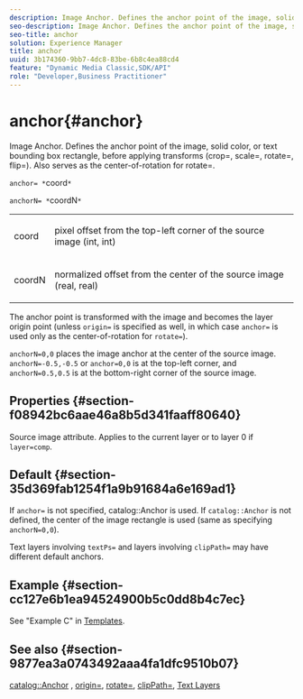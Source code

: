 ```yaml
---
description: Image Anchor. Defines the anchor point of the image, solid color, or text bounding box rectangle, before applying transforms (crop=, scale=, rotate=, flip=). Also serves as the center-of-rotation for rotate=.
seo-description: Image Anchor. Defines the anchor point of the image, solid color, or text bounding box rectangle, before applying transforms (crop=, scale=, rotate=, flip=). Also serves as the center-of-rotation for rotate=.
seo-title: anchor
solution: Experience Manager
title: anchor
uuid: 3b174360-9bb7-4dc8-83be-6b8c4ea88cd4
feature: "Dynamic Media Classic,SDK/API"
role: "Developer,Business Practitioner"
---
```


# anchor{#anchor}

Image Anchor. Defines the anchor point of the image, solid color, or text bounding box rectangle, before applying transforms (crop=, scale=, rotate=, flip=). Also serves as the center-of-rotation for rotate=.

 `anchor= *`coord`*`

`anchorN= *`coordN`*`

<table id="simpletable_3ED1CD0BF473439FA1132FC84B4452A8"> 
 <tr class="strow"> 
  <td class="stentry"> <p><span class="codeph"> <span class="varname"> coord</span> </span> </p> </td> 
  <td class="stentry"> <p>pixel offset from the top-left corner of the source image (int, int) </p></td> 
 </tr> 
 <tr class="strow"> 
  <td class="stentry"> <p><span class="codeph"> <span class="varname"> coordN</span> </span> </p> </td> 
  <td class="stentry"> <p>normalized offset from the center of the source image (real, real) </p></td> 
 </tr> 
</table>

The anchor point is transformed with the image and becomes the layer origin point (unless `origin=` is specified as well, in which case `anchor=` is used only as the center-of-rotation for `rotate=`).

`anchorN=0,0` places the image anchor at the center of the source image. `anchorN=-0.5,-0.5` or `anchor=0,0` is at the top-left corner, and `anchorN=0.5,0.5` is at the bottom-right corner of the source image.

## Properties {#section-f08942bc6aae46a8b5d341faaff80640}

Source image attribute. Applies to the current layer or to layer 0 if `layer=comp`.

## Default {#section-35d369fab1254f1a9b91684a6e169ad1}

If `anchor=` is not specified, catalog::Anchor is used. If `catalog::Anchor` is not defined, the center of the image rectangle is used (same as specifying `anchorN=0,0`).

Text layers involving `textPs=` and layers involving `clipPath=` may have different default anchors.

## Example {#section-cc127e6b1ea94524900b5c0dd8b4c7ec}

See "Example C" in [Templates](../../../../../is-api/http-ref/image-serving-api-ref/c-http-protocol-reference/c-templates/c-templates.md#concept-3cd2d2adae0e41b2979b9640244d4d3e).

## See also {#section-9877ea3a0743492aaa4fa1dfc9510b07}

[catalog::Anchor](/help/aem-is-ir-api/is-api/image-catalog/image-serving-api-ref/c-image-catalog-reference/c-image-svg-data-reference/c-image-data-reference/r-anchor-cat.md) , [origin=](../../../../../is-api/http-ref/image-serving-api-ref/c-http-protocol-reference/c-command-reference/r-origin.md#reference-e11c7ac06e2240cc884c3fec98f05138), [rotate=](../../../../../is-api/http-ref/image-serving-api-ref/c-http-protocol-reference/c-command-reference/r-rotate.md#reference-12abb086635546ec9ec2e1a793dc1096), [clipPath=](../../../../../is-api/http-ref/image-serving-api-ref/c-http-protocol-reference/c-command-reference/r-clippath.md#reference-8139b1b52dc54749b51b109521ddf83d), [Text Layers](../../../../../is-api/http-ref/image-serving-api-ref/c-http-protocol-reference/c-text-formatting/r-text-layers.md#reference-47e78cfb18134db5ab09e17af14a6a8f) 
